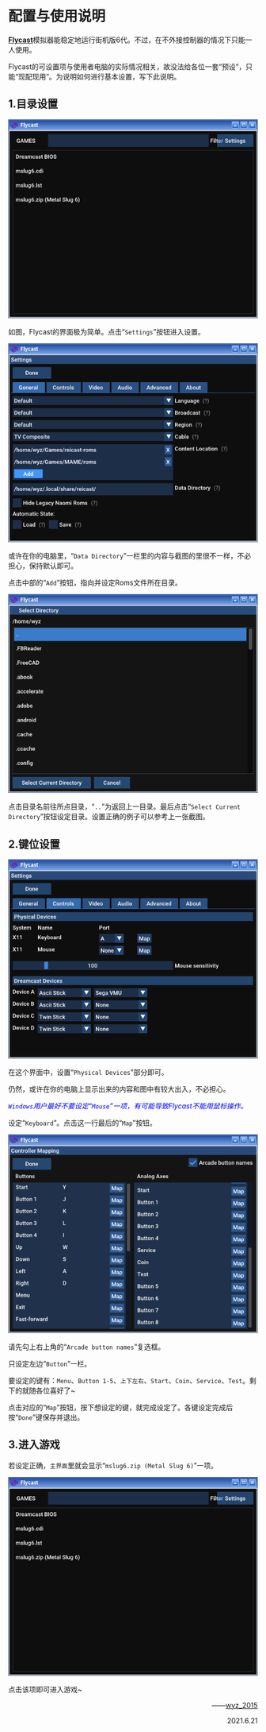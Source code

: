 # 配置与使用说明

[**Flycast**](https://github.com/flyinghead/flycast)模拟器能稳定地运行街机版6代。不过，在不外接控制器的情况下只能一人使用。

Flycast的可设置项与使用者电脑的实际情况相关，故没法给各位一套“预设”，只能“现配现用”。为说明如何进行基本设置，写下此说明。

## 1.目录设置

![主界面](img/1.png)

如图，Flycast的界面极为简单。点击“`Settings`”按钮进入设置。

![设置-通用](img/2.png)

或许在你的电脑里，“`Data Directory`”一栏里的内容与截图的里很不一样，不必担心，保持默认即可。

点击中部的“`Add`”按钮，指向并设定Roms文件所在目录。

![设置-添加Roms目录](img/3.png)

点击目录名前往所点目录，“`..`”为返回上一目录。最后点击“`Select Current Directory`”按钮设定目录。设置正确的例子可以参考上一张截图。

## 2.键位设置

![设置-控制器](img/4.png)

在这个界面中，设置“`Physical Devices`”部分即可。

仍然，或许在你的电脑上显示出来的内容和图中有较大出入，不必担心。

*<span style="color:blue">`Windows`用户最好不要设定“`Mouse`”一项，有可能导致Flycast不能用鼠标操作。</span>*

设定“`Keyboard`”。点击这一行最后的“`Map`”按钮。

![设置键位](img/5.png)

请先勾上右上角的“`Arcade button names`”复选框。

只设定左边“`Button`”一栏。

要设定的键有：`Menu`、`Button 1-5`、`上下左右`、`Start`、`Coin`、`Service`、`Test`。剩下的就随各位喜好了~

点击对应的“`Map`”按钮，按下想设定的键，就完成设定了。各键设定完成后按“`Done`”键保存并退出。

## 3.进入游戏

若设定正确，`主界面`里就会显示“`mslug6.zip (Metal Slug 6)`”一项。

![主界面](img/1.png)

点击该项即可进入游戏~

<div style="text-align:right">
<!--
——[wyz\_2015](https://github.com/wyz-2015)
<br/>
2021.6.20
-->
<p>——<a href="https://github.com/wyz-2015">wyz_2015</a></p>
2021.6.21
</div>
